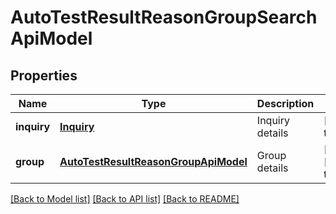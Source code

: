# AutoTestResultReasonGroupSearchApiModel
## Properties

| Name | Type | Description | Notes |
|------------ | ------------- | ------------- | -------------|
| **inquiry** | [**Inquiry**](Inquiry.md) | Inquiry details | [default to null] |
| **group** | [**AutoTestResultReasonGroupApiModel**](AutoTestResultReasonGroupApiModel.md) | Group details | [optional] [default to null] |

[[Back to Model list]](../README.md#documentation-for-models) [[Back to API list]](../README.md#documentation-for-api-endpoints) [[Back to README]](../README.md)

